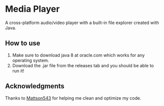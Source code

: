 # Media Player
A cross-platform audio/video player with a built-in file explorer created with Java.

##  How to use
1. Make sure to download java 8 at oracle.com which works for any operating system.
2. Download the .jar file from the releases tab and you should be able to run it!

## Acknowledgments
Thanks to [Mattson543](https://github.com/mattson543) for helping me clean and optimize my code.
